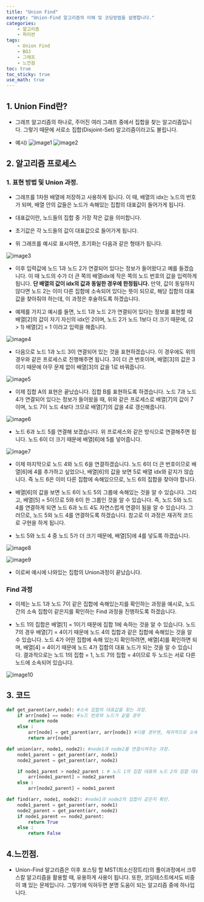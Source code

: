 ```yaml
---
title: "Union Find"
excerpt: "Union-Find 알고리즘의 이해 및 코딩방법을 설명합니다."
categories:
    - 알고리즘
    - 파이썬
tags:
    - Union Find
    - BOJ
    - 그래프
    - 느낀점
toc: true
toc_sticky: true
use_math: true
---
```


## 1. Union Find란?
* 그래프 알고리즘의 하나로, 주어진 여러 그래프 중에서 집합을 찾는 알고리즘입니다. 그렇기 때문에 서로소 집합(Disjoint-Set) 알고리즘이라고도 불립니다.

* 예시)
![image1](/assets/images/Union_find_0.jpg)
![image2](/assets/images/Union_find_1.jpg)

## 2. 알고리즘 프로세스
### 1. 표현 방법 및 Union 과정.
* 그래프를 1차원 배열에 저장하고 사용하게 됩니다. 이 때, 배열의 idx는 노드의 번호가 되며, 배열 안의 값들은 노드가 속해있는 집합의 대표값이 들어가게 됩니다.

* 대표값이란, 노드들의 집합 중 가장 작은 값을 의미합니다.

* 초기값은 각 노드들의 값이 대표값으로 들어가게 됩니다.

* 위 그래프를 예시로 표시하면, 초기화는 다음과 같은 형태가 됩니다.

![image3](/assets/images/Union_find_2.jpg)

* 이후 입력값에 노드 1과 노드 2가 연결되어 있다는 정보가 들어왔다고 예를 들겠습니다. 이 때 노드의 수가 더 큰 쪽의 배열idx에 작은 쪽의 노드 번호의 값을 입력하게 됩니다. **단 배열의 값이 idx의 값과 동일한 경우에 한정됩니다.** 만약, 값이 동일하지 않다면 노드 2는 이미 다른 집합에 소속되어 있다는 뜻이 되므로, 해당 집합의 대표값을 찾아줘야 하는데, 이 과정은 후술하도록 하겠습니다.

* 예제를 가지고 예시를 들면, 노드 1과 노드 2가 연결되어 있다는 정보를 표현할 때 배열[2]의 값이 자기 자신의 idx인 2이며, 노드 2가 노드 1보다 더 크기 때문에, (2 > 1) 배열[2] = 1 이라고 입력을 해줍니다.

![image4](/assets/images/Union_find_3.jpg)

* 다음으로 노드 1과 노드 3이 연결되어 있는 것을 표현하겠습니다. 이 경우에도 위의 경우와 같은 프로세스로 진행해주면 됩니다. 3이 더 큰 번호이며, 배열[3]의 값은 3이기 때문에 아무 문제 없이 배열[3]의 값을 1로 바꿔줍니다.

![image5](/assets/images/Union_find_4.jpg)

* 이제 집합 A의 표현은 끝났습니다. 집합 B를 표현하도록 하겠습니다. 노드 7과 노드 4가 연결되어 있다는 정보가 들어왔을 때, 위와 같은 프로세스로 배열[7]의 값이 7이며, 노드 7이 노드 4보다 크므로 배열[7]의 값을 4로 갱신해줍니다.

![image6](/assets/images/Union_find_5.jpg)

* 노드 6과 노드 5를 연결해 보겠습니다. 위 프로세스와 같은 방식으로 연결해주면 됩니다. 노드 6이 더 크기 때문에 배열[6]에 5를 넣어줍니다.

![image7](/assets/images/Union_find_6.jpg)

* 이제 마지막으로 노드 4와 노드 6을 연결하겠습니다. 노드 6이 더 큰 번호이므로 배열[6]에 4를 추가하고 싶었으나, 배열[6]의 값을 보면 5로 배열 idx와 같지가 않습니다. 즉 노드 6은 이미 다른 집합에 속해있으므로, 노드 6의 집합을 찾아야 합니다.

* 배열[6]의 값을 보면 노드 6이 노드 5의 그룹에 속해있는 것을 알 수 있습니다. 그리고, 배열[5] = 5이므로 5와 6이 한 그룹인 것을 알 수 있습니다. 즉, 노드 5와 노드 4를 연결하게 되면 노드 6과 노드 4도 자연스럽게 연결이 됨을 알 수 있습니다. 그러므로, 노드 5와 노드 4를 연결하도록 하겠습니다. 참고로 이 과정은 재귀적 코드로 구현을 하게 됩니다.

* 노드 5와 노드 4 중 노드 5가 더 크기 때문에, 배열[5]에 4를 넣도록 하겠습니다.

![image8](/assets/images/Union_find_7.jpg)

![image9](/assets/images/Union_find_8.jpg)

* 이로써 예시에 나와있는 집합의 Union과정이 끝났습니다.

### Find 과정

* 이제는 노드 1과 노드 7이 같은 집합에 속해있는지를 확인하는 과정을 예시로, 노드 간의 소속 집합이 같은지를 확인하는 Find 과정을 진행하도록 하겠습니다.

* 노드 1의 집합은 배열[1] = 1이기 때문에 집합 1에 속하는 것을 알 수 있습니다. 노드 7의 경우 배열[7] = 4이기 때문에 노드 4의 집합과 같은 집합에 속해있는 것을 알 수 있습니다. 노드 4가 어떤 집합에 속해 있는지 확인하려면, 배열[4]를 확인하면 되며, 배열[4] = 4이기 때문에 노드 4가 집합의 대표 노드가 되는 것을 알 수 있습니다. 결과적으로는 노드 1의 집합 = 1, 노드 7의 집합 = 4이므로 두 노드는 서로 다른 노드에 소속되어 있습니다.

![image10](/assets/images/Union_find_9.jpg)

## 3. 코드
```python
def get_parent(arr,node): #소속 집합의 대표값을 찾는 과정.
    if arr[node] == node: #노드 번호와 노드가 같을 경우
        return node
    else :
        arr[node] = get_parent(arr, arr[node]) #다를 경우엔, 재귀적으로 소속되어 있는 집합의 대표 노드를 찾아냄.
        return arr[node]

def union(arr, node1, node2): #node1과 node2를 연결시켜주는 과정.
    node1_parent = get_parent(arr, node1)
    node2_parent = get_parent(arr, node2)

    if node1_parent > node2_parent : # 노드 1의 집합 대표와 노드 2의 집합 대표의 대소 비교
        arr[node1_parent] = node2_parent
    else :
        arr[node2_parent] = node1_parent

def find(arr, node1, node2): #node1과 node2의 집합이 같은지 확인.
    node1_parent = get_parent(arr, node1)
    node2_parent = get_parent(arr, node2)
    if node1_parent == node2_parent:
        return True
    else :
        return False
```

## 4.느낀점.
* Union-Find 알고리즘은 이후 포스팅 할 MST(최소신장트리)의 풀이과정에서 크루스칼 알고리즘을 활용할 때, 유용하게 사용이 됩니다. 또한, 코딩테스트에서도 비중이 꽤 있는 문제입니다. 그렇기에 익혀두면 분명 도움이 되는 알고리즘 중에 하나입니다.